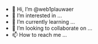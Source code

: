- 👋 Hi, I’m @web1plauwaer
- 👀 I’m interested in ...
- 🌱 I’m currently learning ...
- 💞️ I’m looking to collaborate on ...
- 📫 How to reach me ...

<!---
web1plauwaer/web1plauwaer is a ✨ special ✨ repository because its `README.md` (this file) appears on your GitHub profile.
You can click the Preview link to take a look at your changes.
--->
